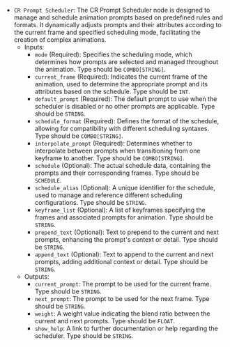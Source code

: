 - `CR Prompt Scheduler`: The CR Prompt Scheduler node is designed to manage and schedule animation prompts based on predefined rules and formats. It dynamically adjusts prompts and their attributes according to the current frame and specified scheduling mode, facilitating the creation of complex animations.
    - Inputs:
        - `mode` (Required): Specifies the scheduling mode, which determines how prompts are selected and managed throughout the animation. Type should be `COMBO[STRING]`.
        - `current_frame` (Required): Indicates the current frame of the animation, used to determine the appropriate prompt and its attributes based on the schedule. Type should be `INT`.
        - `default_prompt` (Required): The default prompt to use when the scheduler is disabled or no other prompts are applicable. Type should be `STRING`.
        - `schedule_format` (Required): Defines the format of the schedule, allowing for compatibility with different scheduling syntaxes. Type should be `COMBO[STRING]`.
        - `interpolate_prompt` (Required): Determines whether to interpolate between prompts when transitioning from one keyframe to another. Type should be `COMBO[STRING]`.
        - `schedule` (Optional): The actual schedule data, containing the prompts and their corresponding frames. Type should be `SCHEDULE`.
        - `schedule_alias` (Optional): A unique identifier for the schedule, used to manage and reference different scheduling configurations. Type should be `STRING`.
        - `keyframe_list` (Optional): A list of keyframes specifying the frames and associated prompts for animation. Type should be `STRING`.
        - `prepend_text` (Optional): Text to prepend to the current and next prompts, enhancing the prompt's context or detail. Type should be `STRING`.
        - `append_text` (Optional): Text to append to the current and next prompts, adding additional context or detail. Type should be `STRING`.
    - Outputs:
        - `current_prompt`: The prompt to be used for the current frame. Type should be `STRING`.
        - `next_prompt`: The prompt to be used for the next frame. Type should be `STRING`.
        - `weight`: A weight value indicating the blend ratio between the current and next prompts. Type should be `FLOAT`.
        - `show_help`: A link to further documentation or help regarding the scheduler. Type should be `STRING`.
